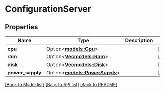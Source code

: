 # ConfigurationServer

## Properties

Name | Type | Description | Notes
------------ | ------------- | ------------- | -------------
**cpu** | Option<[**models::Cpu**](CPU.md)> |  | [optional]
**ram** | Option<[**Vec<models::Ram>**](RAM.md)> |  | [optional]
**disk** | Option<[**Vec<models::Disk>**](Disk.md)> |  | [optional]
**power_supply** | Option<[**models::PowerSupply**](PowerSupply.md)> |  | [optional]

[[Back to Model list]](../README.md#documentation-for-models) [[Back to API list]](../README.md#documentation-for-api-endpoints) [[Back to README]](../README.md)


